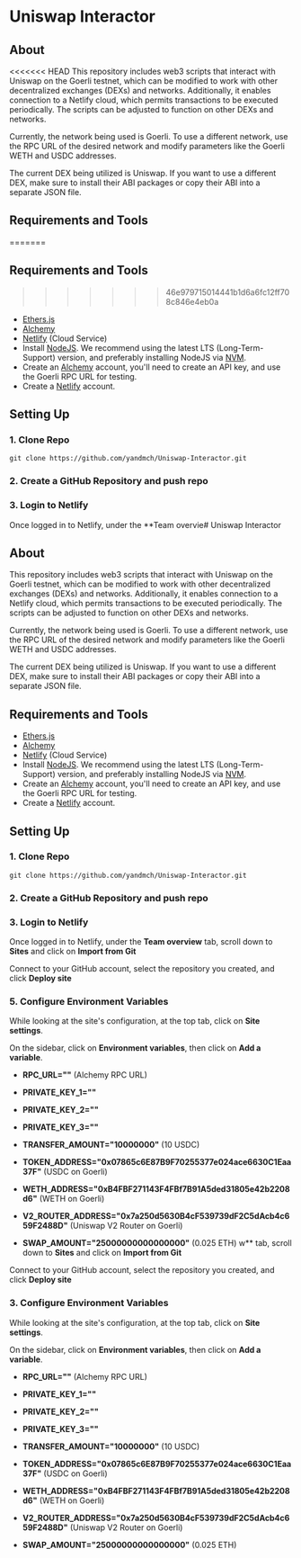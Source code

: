 # Uniswap Interactor
 
 ## About
<<<<<<< HEAD
This repository includes web3 scripts that interact with Uniswap on the Goerli testnet, which can be modified to work with other decentralized exchanges (DEXs) and networks. Additionally, it enables connection to a Netlify cloud, which permits transactions to be executed periodically. The scripts can be adjusted to function on other DEXs and networks.


Currently, the network being used is Goerli. To use a different network, use the RPC URL of the desired network and modify parameters like the Goerli WETH and USDC addresses.

The current DEX being utilized is Uniswap. If you want to use a different DEX, make sure to install their ABI packages or copy their ABI into a separate JSON file.

## Requirements and Tools


=======
 
 
## Requirements and Tools


>>>>>>> 46e979715014441b1d6a6fc12ff708c846e4eb0a
- [Ethers.js](https://docs.ethers.io/v5/)
- [Alchemy](https://www.alchemy.com/) 
- [Netlify](https://www.netlify.com/) (Cloud Service)
- Install [NodeJS](https://nodejs.org/en/). We recommend using the latest LTS (Long-Term-Support) version, and preferably installing NodeJS via [NVM](https://github.com/nvm-sh/nvm#intro).
- Create an [Alchemy](https://www.alchemy.com/) account, you'll need to create an API key, and use the Goerli RPC URL for testing.
- Create a [Netlify](https://www.netlify.com/) account.

## Setting Up
### 1. Clone Repo

```
git clone https://github.com/yandmch/Uniswap-Interactor.git
```

### 2. Create a GitHub Repository and push repo


### 3. Login to Netlify
Once logged in to Netlify, under the **Team overvie# Uniswap Interactor
 
 ## About
This repository includes web3 scripts that interact with Uniswap on the Goerli testnet, which can be modified to work with other decentralized exchanges (DEXs) and networks. Additionally, it enables connection to a Netlify cloud, which permits transactions to be executed periodically. The scripts can be adjusted to function on other DEXs and networks.


Currently, the network being used is Goerli. To use a different network, use the RPC URL of the desired network and modify parameters like the Goerli WETH and USDC addresses.

The current DEX being utilized is Uniswap. If you want to use a different DEX, make sure to install their ABI packages or copy their ABI into a separate JSON file.

## Requirements and Tools


- [Ethers.js](https://docs.ethers.io/v5/)
- [Alchemy](https://www.alchemy.com/) 
- [Netlify](https://www.netlify.com/) (Cloud Service)
- Install [NodeJS](https://nodejs.org/en/). We recommend using the latest LTS (Long-Term-Support) version, and preferably installing NodeJS via [NVM](https://github.com/nvm-sh/nvm#intro).
- Create an [Alchemy](https://www.alchemy.com/) account, you'll need to create an API key, and use the Goerli RPC URL for testing.
- Create a [Netlify](https://www.netlify.com/) account.

## Setting Up
### 1. Clone Repo

```
git clone https://github.com/yandmch/Uniswap-Interactor.git
```

### 2. Create a GitHub Repository and push repo


### 3. Login to Netlify
Once logged in to Netlify, under the **Team overview** tab, scroll down to **Sites** and click on **Import from Git**

Connect to your GitHub account, select the repository you created, and click **Deploy site**

### 5. Configure Environment Variables
While looking at the site's configuration, at the top tab, click on **Site settings**.

On the sidebar, click on **Environment variables**, then click on **Add a variable**.

- **RPC_URL=""** (Alchemy RPC URL)

- **PRIVATE_KEY_1=""**
- **PRIVATE_KEY_2=""**
- **PRIVATE_KEY_3=""**
- **TRANSFER_AMOUNT="10000000"** (10 USDC)

- **TOKEN_ADDRESS="0x07865c6E87B9F70255377e024ace6630C1Eaa37F"** (USDC on Goerli)
- **WETH_ADDRESS="0xB4FBF271143F4FBf7B91A5ded31805e42b2208d6"** (WETH on Goerli)

- **V2_ROUTER_ADDRESS="0x7a250d5630B4cF539739dF2C5dAcb4c659F2488D"** (Uniswap V2 Router on Goerli)
- **SWAP_AMOUNT="25000000000000000"** (0.025 ETH)
w** tab, scroll down to **Sites** and click on **Import from Git**

Connect to your GitHub account, select the repository you created, and click **Deploy site**

### 3. Configure Environment Variables
While looking at the site's configuration, at the top tab, click on **Site settings**.

On the sidebar, click on **Environment variables**, then click on **Add a variable**.

- **RPC_URL=""** (Alchemy RPC URL)

- **PRIVATE_KEY_1=""**
- **PRIVATE_KEY_2=""**
- **PRIVATE_KEY_3=""**
- **TRANSFER_AMOUNT="10000000"** (10 USDC)

- **TOKEN_ADDRESS="0x07865c6E87B9F70255377e024ace6630C1Eaa37F"** (USDC on Goerli)
- **WETH_ADDRESS="0xB4FBF271143F4FBf7B91A5ded31805e42b2208d6"** (WETH on Goerli)

- **V2_ROUTER_ADDRESS="0x7a250d5630B4cF539739dF2C5dAcb4c659F2488D"** (Uniswap V2 Router on Goerli)
- **SWAP_AMOUNT="25000000000000000"** (0.025 ETH)
